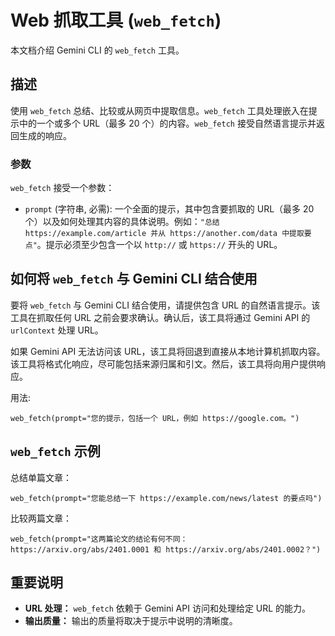 # Web 抓取工具 (`web_fetch`)

本文档介绍 Gemini CLI 的 `web_fetch` 工具。

## 描述

使用 `web_fetch` 总结、比较或从网页中提取信息。`web_fetch` 工具处理嵌入在提示中的一个或多个 URL（最多 20 个）的内容。`web_fetch` 接受自然语言提示并返回生成的响应。

### 参数

`web_fetch` 接受一个参数：

- `prompt` (字符串, 必需): 一个全面的提示，其中包含要抓取的 URL（最多 20 个）以及如何处理其内容的具体说明。例如：`"总结 https://example.com/article 并从 https://another.com/data 中提取要点"`。提示必须至少包含一个以 `http://` 或 `https://` 开头的 URL。

## 如何将 `web_fetch` 与 Gemini CLI 结合使用

要将 `web_fetch` 与 Gemini CLI 结合使用，请提供包含 URL 的自然语言提示。该工具在抓取任何 URL 之前会要求确认。确认后，该工具将通过 Gemini API 的 `urlContext` 处理 URL。

如果 Gemini API 无法访问该 URL，该工具将回退到直接从本地计算机抓取内容。该工具将格式化响应，尽可能包括来源归属和引文。然后，该工具将向用户提供响应。

用法:

```
web_fetch(prompt="您的提示，包括一个 URL，例如 https://google.com。")
```

## `web_fetch` 示例

总结单篇文章：

```
web_fetch(prompt="您能总结一下 https://example.com/news/latest 的要点吗")
```

比较两篇文章：

```
web_fetch(prompt="这两篇论文的结论有何不同：https://arxiv.org/abs/2401.0001 和 https://arxiv.org/abs/2401.0002？")
```

## 重要说明

- **URL 处理：** `web_fetch` 依赖于 Gemini API 访问和处理给定 URL 的能力。
- **输出质量：** 输出的质量将取决于提示中说明的清晰度。